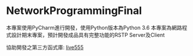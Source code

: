 # NetworkProgrammingFinal
本專案使用PyCharm進行開發，使用Python版本為Python 3.6
本專案為網路程式設計期末專案，預計開發成品具有完整功能的RSTP Server及Client

協助開發之第三方函式庫:
  [live555](http://www.live555.com/liveMedia/)


